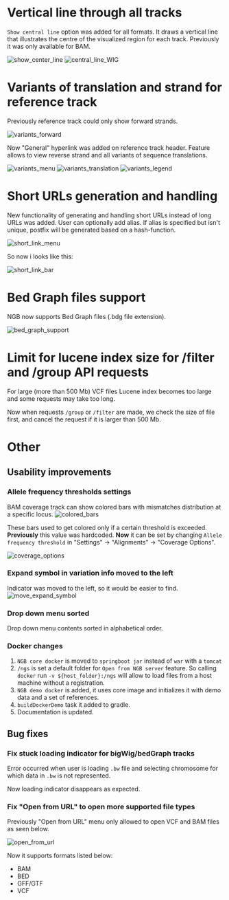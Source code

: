 # Vertical line through all tracks

`Show central line` option was added for all formats. It draws a vertical line that illustrates the centre of the visualized region for each track. Previously it was only available for BAM.

![show_center_line](images/show_center_line.png)
![central_line_WIG](images/central_line_WIG.png)

# Variants of translation and strand for reference track

Previously reference track could only show forward strands.

![variants_forward](images/variants_forward.png)

Now "General" hyperlink was added on reference track header. 
Feature allows to view reverse strand and all variants of sequence translations. 

![variants_menu](images/variants_menu.png)
![variants_translation](images/variants_translation.png)
![variants_legend](images/variants_legend.png)

# Short URLs generation and handling

New functionality of generating and handling short URLs instead of long URLs was added.
User can optionally add alias. If alias is specified but isn't unique, postfix will be generated based on a hash-function.

![short_link_menu](images/short_link_menu.png)

So now i looks like this:

![short_link_bar](images/short_link_bar.png)

# Bed Graph files support

NGB now supports Bed Graph files (.bdg file extension).

![bed_graph_support](images/bed_graph_support.png)

# Limit for lucene index size for /filter and /group API requests

For large (more than 500 Mb) VCF files Lucene index becomes too large and some requests may take too long.

Now when requests `/group` or `/filter` are made, we check the size of file first, and cancel the request if it is larger than 500 Mb.

# Other

## Usability improvements

### Allele frequency thresholds settings

BAM coverage track can show colored bars with mismatches distribution at a specific locus.
![colored_bars](images/colored_bars.png)

These bars used to get colored only if a certain threshold is exceeded.
**Previously** this value was hardcoded. **Now** it can be set by changing `Allele frequency threshold` in "Settings" -> "Alignments" -> "Coverage Options".

![coverage_options](images/coverage_options.png)

### Expand symbol in variation info moved to the left

Indicator was moved to the left, so it would be easier to find.
![move_expand_symbol](images/move_expand_symbol.png)

### Drop down menu sorted

Drop down menu contents sorted in alphabetical order.

### Docker changes

1. `NGB core docker` is moved to `springboot jar` instead of `war` with a `tomcat`
2. `/ngs` is set a default folder for `Open from NGB server` feature. So calling `docker` run ```-v ${host_folder}:/ngs``` will allow to load files from a host machine without a registration.
3. `NGB demo docker` is added, it uses core image and initializes it with demo data and a set of references.
4. `buildDockerDemo` task it added to gradle.
5. Documentation is updated.

## Bug fixes

### Fix stuck loading indicator for bigWig/bedGraph tracks

Error occurred when user is loading `.bw` file and selecting chromosome for which data in `.bw` is not represented.

Now loading indicator disappears as expected.

### Fix "Open from URL" to open more supported file types

Previously "Open from URL" menu only allowed to open VCF and BAM files as seen below.

![open_from_url](images/open_from_url_bug.png)

Now it supports formats listed below:
* BAM
* BED
* GFF/GTF
* VCF